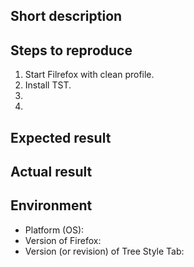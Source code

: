 <!--
NOTE: Please read the guidline to open a new issue at first.
https://github.com/piroor/treestyletab/blob/master/CONTRIBUTING.md
-->

## Short description

## Steps to reproduce

 1. Start Filrefox with clean profile.
 2. Install TST.
 3. 
 4. 

## Expected result


## Actual result


## Environment

 * Platform (OS): 
 * Version of Firefox: 
 * Version (or revision) of Tree Style Tab: 
